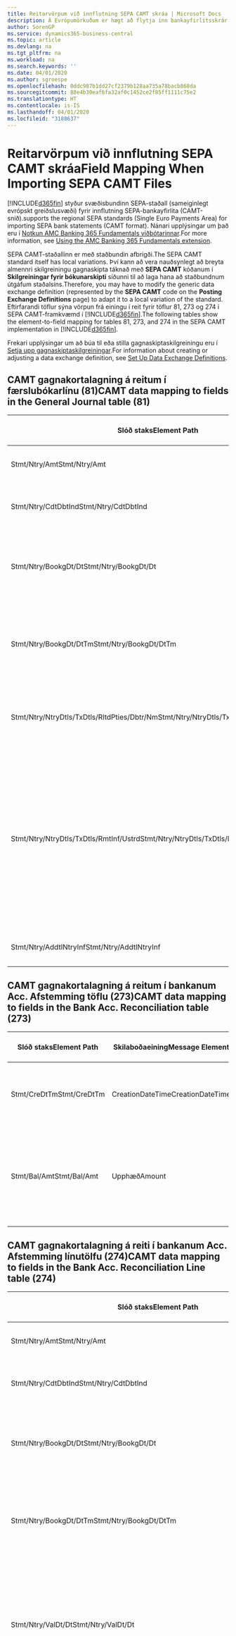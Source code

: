 ```yaml
---
title: Reitarvörpum við innflutning SEPA CAMT skráa | Microsoft Docs
description: Á Evrópumörkuðum er hægt að flytja inn bankayfirlitsskrár með svæðisbundnum SEPA stöðlum (sameiginlegt evrópskt greiðslusvæði).
author: SorenGP
ms.service: dynamics365-business-central
ms.topic: article
ms.devlang: na
ms.tgt_pltfrm: na
ms.workload: na
ms.search.keywords: ''
ms.date: 04/01/2020
ms.author: sgroespe
ms.openlocfilehash: 0ddc987b1dd27cf2379b128aa735a78bacb868da
ms.sourcegitcommit: 88e4b30eaf6fa32af0c1452ce2f85ff1111c75e2
ms.translationtype: HT
ms.contentlocale: is-IS
ms.lasthandoff: 04/01/2020
ms.locfileid: "3188637"
---
```

# <a name="field-mapping-when-importing-sepa-camt-files"></a><span data-ttu-id="a1fc6-103">Reitarvörpum við innflutning SEPA CAMT skráa</span><span class="sxs-lookup"><span data-stu-id="a1fc6-103">Field Mapping When Importing SEPA CAMT Files</span></span>
[!INCLUDE[d365fin](includes/d365fin_md.md)] <span data-ttu-id="a1fc6-104">styður svæðisbundinn SEPA-staðall (sameiginlegt evrópskt greiðslusvæði) fyrir innflutning SEPA-bankayfirlita (CAMT-snið).</span><span class="sxs-lookup"><span data-stu-id="a1fc6-104">supports the regional SEPA standards (Single Euro Payments Area) for importing SEPA bank statements (CAMT format).</span></span> <span data-ttu-id="a1fc6-105">Nánari upplýsingar um það eru í [Notkun AMC Banking 365 Fundamentals viðbótarinnar](ui-extensions-amc-banking.md).</span><span class="sxs-lookup"><span data-stu-id="a1fc6-105">For more information, see [Using the AMC Banking 365 Fundamentals extension](ui-extensions-amc-banking.md).</span></span>  

 <span data-ttu-id="a1fc6-106">SEPA CAMT-staðallinn er með staðbundin afbrigði.</span><span class="sxs-lookup"><span data-stu-id="a1fc6-106">The SEPA CAMT standard itself has local variations.</span></span> <span data-ttu-id="a1fc6-107">Því kann að vera nauðsynlegt að breyta almennri skilgreiningu gagnaskipta táknað með **SEPA CAMT** kóðanum í **Skilgreiningar fyrir bókunarskipti** síðunni til að laga hana að staðbundnum útgáfum staðalsins.</span><span class="sxs-lookup"><span data-stu-id="a1fc6-107">Therefore, you may have to modify the generic data exchange definition (represented by the **SEPA CAMT** code on the **Posting Exchange Definitions** page) to adapt it to a local variation of the standard.</span></span> <span data-ttu-id="a1fc6-108">Eftirfarandi töflur sýna vörpun frá einingu í reit fyrir töflur 81, 273 og 274 í SEPA CAMT-framkvæmd í [!INCLUDE[d365fin](includes/d365fin_md.md)].</span><span class="sxs-lookup"><span data-stu-id="a1fc6-108">The following tables show the element-to-field mapping for tables 81, 273, and 274 in the SEPA CAMT implementation in [!INCLUDE[d365fin](includes/d365fin_md.md)].</span></span>  

 <span data-ttu-id="a1fc6-109">Frekari upplýsingar um að búa til eða stilla gagnaskiptaskilgreiningu eru í [Setja upp gagnaskiptaskilgreiningar](across-how-to-set-up-data-exchange-definitions.md).</span><span class="sxs-lookup"><span data-stu-id="a1fc6-109">For information about creating or adjusting a data exchange definition, see [Set Up Data Exchange Definitions](across-how-to-set-up-data-exchange-definitions.md).</span></span>  

## <a name="camt-data-mapping-to-fields-in-the-general-journal-table-81"></a><span data-ttu-id="a1fc6-110">CAMT gagnakortalagning á reitum í færslubókarlínu (81)</span><span class="sxs-lookup"><span data-stu-id="a1fc6-110">CAMT data mapping to fields in the General Journal table (81)</span></span>  

|<span data-ttu-id="a1fc6-111">Slóð staks</span><span class="sxs-lookup"><span data-stu-id="a1fc6-111">Element Path</span></span>|<span data-ttu-id="a1fc6-112">Skilaboðaeining</span><span class="sxs-lookup"><span data-stu-id="a1fc6-112">Message Element</span></span>|<span data-ttu-id="a1fc6-113">Gagnagerð</span><span class="sxs-lookup"><span data-stu-id="a1fc6-113">Data Type</span></span>|<span data-ttu-id="a1fc6-114">Lýsing</span><span class="sxs-lookup"><span data-stu-id="a1fc6-114">Description</span></span>|<span data-ttu-id="a1fc6-115">Auðkenni neikvæðs formerkis</span><span class="sxs-lookup"><span data-stu-id="a1fc6-115">Negative-Sign Identifier</span></span>|<span data-ttu-id="a1fc6-116">Nr. reits</span><span class="sxs-lookup"><span data-stu-id="a1fc6-116">Field No.</span></span>|<span data-ttu-id="a1fc6-117">Heiti reits</span><span class="sxs-lookup"><span data-stu-id="a1fc6-117">Field Name</span></span>|  
|------------------|---------------------|---------------|-----------------|-------------------------------|---------------|----------------|  
|<span data-ttu-id="a1fc6-118">Stmt/Ntry/Amt</span><span class="sxs-lookup"><span data-stu-id="a1fc6-118">Stmt/Ntry/Amt</span></span>|<span data-ttu-id="a1fc6-119">Upphæð</span><span class="sxs-lookup"><span data-stu-id="a1fc6-119">Amount</span></span>|<span data-ttu-id="a1fc6-120">Tugakerfið</span><span class="sxs-lookup"><span data-stu-id="a1fc6-120">Decimal</span></span>|<span data-ttu-id="a1fc6-121">Peningaupphæð reiðufésfærslunnar.</span><span class="sxs-lookup"><span data-stu-id="a1fc6-121">The amount of money in the cash entry</span></span>||<span data-ttu-id="a1fc6-122">13</span><span class="sxs-lookup"><span data-stu-id="a1fc6-122">13</span></span>|<span data-ttu-id="a1fc6-123">Upphæð</span><span class="sxs-lookup"><span data-stu-id="a1fc6-123">Amount</span></span>|  
|<span data-ttu-id="a1fc6-124">Stmt/Ntry/CdtDbtInd</span><span class="sxs-lookup"><span data-stu-id="a1fc6-124">Stmt/Ntry/CdtDbtInd</span></span>|<span data-ttu-id="a1fc6-125">CreditDebitIndicator</span><span class="sxs-lookup"><span data-stu-id="a1fc6-125">CreditDebitIndicator</span></span>|<span data-ttu-id="a1fc6-126">Texti</span><span class="sxs-lookup"><span data-stu-id="a1fc6-126">Text</span></span>|<span data-ttu-id="a1fc6-127">Sýnir hvort færsla er kredit-eða debet færslu</span><span class="sxs-lookup"><span data-stu-id="a1fc6-127">Indicates whether the entry is a credit or a debit entry</span></span>|<span data-ttu-id="a1fc6-128">DBIT</span><span class="sxs-lookup"><span data-stu-id="a1fc6-128">DBIT</span></span>|<span data-ttu-id="a1fc6-129">13</span><span class="sxs-lookup"><span data-stu-id="a1fc6-129">13</span></span>|<span data-ttu-id="a1fc6-130">Upphæð</span><span class="sxs-lookup"><span data-stu-id="a1fc6-130">Amount</span></span>|  
|<span data-ttu-id="a1fc6-131">Stmt/Ntry/BookgDt/Dt</span><span class="sxs-lookup"><span data-stu-id="a1fc6-131">Stmt/Ntry/BookgDt/Dt</span></span>|<span data-ttu-id="a1fc6-132">Dagsetning</span><span class="sxs-lookup"><span data-stu-id="a1fc6-132">Date</span></span>|<span data-ttu-id="a1fc6-133">Dagsetning</span><span class="sxs-lookup"><span data-stu-id="a1fc6-133">Date</span></span>|<span data-ttu-id="a1fc6-134">Dagsetning þegar færsla er bókuð á reikning á bókum reikningsstofnunar</span><span class="sxs-lookup"><span data-stu-id="a1fc6-134">The date when an entry is posted to an account on the account servicer's books</span></span>||<span data-ttu-id="a1fc6-135">5</span><span class="sxs-lookup"><span data-stu-id="a1fc6-135">5</span></span>|<span data-ttu-id="a1fc6-136">Bókunardags.</span><span class="sxs-lookup"><span data-stu-id="a1fc6-136">Posting Date</span></span>|  
|<span data-ttu-id="a1fc6-137">Stmt/Ntry/BookgDt/DtTm</span><span class="sxs-lookup"><span data-stu-id="a1fc6-137">Stmt/Ntry/BookgDt/DtTm</span></span>|<span data-ttu-id="a1fc6-138">Dagsetning og tími</span><span class="sxs-lookup"><span data-stu-id="a1fc6-138">DateTime</span></span>|<span data-ttu-id="a1fc6-139">Dagsetning og tími</span><span class="sxs-lookup"><span data-stu-id="a1fc6-139">DateTime</span></span>|<span data-ttu-id="a1fc6-140">Dagsetning og tími þegar færsla er bókuð á reikning á bókum reikningsstofnunar</span><span class="sxs-lookup"><span data-stu-id="a1fc6-140">The date and time when an entry is posted to an account on the account servicer's books</span></span>||<span data-ttu-id="a1fc6-141">5</span><span class="sxs-lookup"><span data-stu-id="a1fc6-141">5</span></span>|<span data-ttu-id="a1fc6-142">Bókunardags.</span><span class="sxs-lookup"><span data-stu-id="a1fc6-142">Posting Date</span></span>|  
|<span data-ttu-id="a1fc6-143">Stmt/Ntry/NtryDtls/TxDtls/RltdPties/Dbtr/Nm</span><span class="sxs-lookup"><span data-stu-id="a1fc6-143">Stmt/Ntry/NtryDtls/TxDtls/RltdPties/Dbtr/Nm</span></span>|<span data-ttu-id="a1fc6-144">Heiti</span><span class="sxs-lookup"><span data-stu-id="a1fc6-144">Name</span></span>|<span data-ttu-id="a1fc6-145">Texti</span><span class="sxs-lookup"><span data-stu-id="a1fc6-145">Text</span></span>|<span data-ttu-id="a1fc6-146">Nafn aðilans sem skuldar lánveitanda (til þrautavara) tiltekna fjárhæð.</span><span class="sxs-lookup"><span data-stu-id="a1fc6-146">The name of the party that owes an amount of money to the (ultimate) creditor</span></span>||<span data-ttu-id="a1fc6-147">1221</span><span class="sxs-lookup"><span data-stu-id="a1fc6-147">1221</span></span>|<span data-ttu-id="a1fc6-148">Upplýsingar um greiðanda</span><span class="sxs-lookup"><span data-stu-id="a1fc6-148">Payer Information</span></span>|  
|<span data-ttu-id="a1fc6-149">Stmt/Ntry/NtryDtls/TxDtls/RmtInf/Ustrd</span><span class="sxs-lookup"><span data-stu-id="a1fc6-149">Stmt/Ntry/NtryDtls/TxDtls/RmtInf/Ustrd</span></span>|<span data-ttu-id="a1fc6-150">Óskipulagt</span><span class="sxs-lookup"><span data-stu-id="a1fc6-150">Unstructured</span></span>|<span data-ttu-id="a1fc6-151">Texti</span><span class="sxs-lookup"><span data-stu-id="a1fc6-151">Text</span></span>|<span data-ttu-id="a1fc6-152">Upplýsingarnar til að gera samsvörun / afstemmingu á færslu með þeim vörum sem greiðsla er ætlað að stemma af, svo sem viðskiptareikningar í reikningskröfukerfi í ómótaðan formi</span><span class="sxs-lookup"><span data-stu-id="a1fc6-152">Information supplied to enable the matching/reconciliation of an entry with the items that the payment is intended to settle, such as commercial invoices in an accounts-receivable system, in an unstructured form</span></span>||<span data-ttu-id="a1fc6-153">8</span><span class="sxs-lookup"><span data-stu-id="a1fc6-153">8</span></span>|<span data-ttu-id="a1fc6-154">Lýsing</span><span class="sxs-lookup"><span data-stu-id="a1fc6-154">Description</span></span>|  
|<span data-ttu-id="a1fc6-155">Stmt/Ntry/AddtlNtryInf</span><span class="sxs-lookup"><span data-stu-id="a1fc6-155">Stmt/Ntry/AddtlNtryInf</span></span>|<span data-ttu-id="a1fc6-156">AdditionalEntryInformation</span><span class="sxs-lookup"><span data-stu-id="a1fc6-156">AdditionalEntryInformation</span></span>|<span data-ttu-id="a1fc6-157">Texti</span><span class="sxs-lookup"><span data-stu-id="a1fc6-157">Text</span></span>|<span data-ttu-id="a1fc6-158">Viðbótarupplýsingar um færslu</span><span class="sxs-lookup"><span data-stu-id="a1fc6-158">Additional information about the entry</span></span>||<span data-ttu-id="a1fc6-159">1222</span><span class="sxs-lookup"><span data-stu-id="a1fc6-159">1222</span></span>|<span data-ttu-id="a1fc6-160">Færsluupplýsingar</span><span class="sxs-lookup"><span data-stu-id="a1fc6-160">Transaction Information</span></span>|  

## <a name="camt-data-mapping-to-fields-in-the-bank-acc-reconciliation-table-273"></a><span data-ttu-id="a1fc6-161">CAMT gagnakortalagning á reitum í bankanum Acc. Afstemming töflu (273)</span><span class="sxs-lookup"><span data-stu-id="a1fc6-161">CAMT data mapping to fields in the Bank Acc. Reconciliation table (273)</span></span>  

|<span data-ttu-id="a1fc6-162">Slóð staks</span><span class="sxs-lookup"><span data-stu-id="a1fc6-162">Element Path</span></span>|<span data-ttu-id="a1fc6-163">Skilaboðaeining</span><span class="sxs-lookup"><span data-stu-id="a1fc6-163">Message Element</span></span>|<span data-ttu-id="a1fc6-164">Gagnagerð</span><span class="sxs-lookup"><span data-stu-id="a1fc6-164">Data Type</span></span>|<span data-ttu-id="a1fc6-165">Lýsing</span><span class="sxs-lookup"><span data-stu-id="a1fc6-165">Description</span></span>|<span data-ttu-id="a1fc6-166">Auðkenni neikvæðs formerkis</span><span class="sxs-lookup"><span data-stu-id="a1fc6-166">Negative-Sign Identifier</span></span>|<span data-ttu-id="a1fc6-167">Nr. reits</span><span class="sxs-lookup"><span data-stu-id="a1fc6-167">Field No.</span></span>|<span data-ttu-id="a1fc6-168">Heiti reits</span><span class="sxs-lookup"><span data-stu-id="a1fc6-168">Field Name</span></span>|  
|------------------|---------------------|---------------|-----------------|-------------------------------|---------------|----------------|  
|<span data-ttu-id="a1fc6-169">Stmt/CreDtTm</span><span class="sxs-lookup"><span data-stu-id="a1fc6-169">Stmt/CreDtTm</span></span>|<span data-ttu-id="a1fc6-170">CreationDateTime</span><span class="sxs-lookup"><span data-stu-id="a1fc6-170">CreationDateTime</span></span>|<span data-ttu-id="a1fc6-171">Dagsetning</span><span class="sxs-lookup"><span data-stu-id="a1fc6-171">Date</span></span>|<span data-ttu-id="a1fc6-172">Dagsetning og tími þegar skilaboðin voru búin til</span><span class="sxs-lookup"><span data-stu-id="a1fc6-172">The date and time when the message was created</span></span>||<span data-ttu-id="a1fc6-173">3</span><span class="sxs-lookup"><span data-stu-id="a1fc6-173">3</span></span>|<span data-ttu-id="a1fc6-174">Dags. yfirlits</span><span class="sxs-lookup"><span data-stu-id="a1fc6-174">Statement Date</span></span>|  
|<span data-ttu-id="a1fc6-175">Stmt/Bal/Amt</span><span class="sxs-lookup"><span data-stu-id="a1fc6-175">Stmt/Bal/Amt</span></span>|<span data-ttu-id="a1fc6-176">Upphæð</span><span class="sxs-lookup"><span data-stu-id="a1fc6-176">Amount</span></span>|<span data-ttu-id="a1fc6-177">Tugakerfið</span><span class="sxs-lookup"><span data-stu-id="a1fc6-177">Decimal</span></span>|<span data-ttu-id="a1fc6-178">Upphæð sem skilar nettóupphæðum fyrir allar debet- og kreditfærslur.</span><span class="sxs-lookup"><span data-stu-id="a1fc6-178">The amount resulting from the netted amounts for all debit and credit entries</span></span>||<span data-ttu-id="a1fc6-179">4</span><span class="sxs-lookup"><span data-stu-id="a1fc6-179">4</span></span>|<span data-ttu-id="a1fc6-180">Lokastaða yfirlits</span><span class="sxs-lookup"><span data-stu-id="a1fc6-180">Statement Ending Balance</span></span>|  

## <a name="camt-data-mapping-to-fields-in-the-bank-acc-reconciliation-line-table-274"></a><span data-ttu-id="a1fc6-181">CAMT gagnakortalagning á reiti í bankanum Acc. Afstemming línutölfu (274)</span><span class="sxs-lookup"><span data-stu-id="a1fc6-181">CAMT data mapping to fields in the Bank Acc. Reconciliation Line table (274)</span></span>  

|<span data-ttu-id="a1fc6-182">Slóð staks</span><span class="sxs-lookup"><span data-stu-id="a1fc6-182">Element Path</span></span>|<span data-ttu-id="a1fc6-183">Skilaboðaeining</span><span class="sxs-lookup"><span data-stu-id="a1fc6-183">Message Element</span></span>|<span data-ttu-id="a1fc6-184">Gagnagerð</span><span class="sxs-lookup"><span data-stu-id="a1fc6-184">Data Type</span></span>|<span data-ttu-id="a1fc6-185">Lýsing</span><span class="sxs-lookup"><span data-stu-id="a1fc6-185">Description</span></span>|<span data-ttu-id="a1fc6-186">Auðkenni neikvæðs formerkis</span><span class="sxs-lookup"><span data-stu-id="a1fc6-186">Negative-Sign Identifier</span></span>|<span data-ttu-id="a1fc6-187">Nr. reits</span><span class="sxs-lookup"><span data-stu-id="a1fc6-187">Field No.</span></span>|<span data-ttu-id="a1fc6-188">Heiti reits</span><span class="sxs-lookup"><span data-stu-id="a1fc6-188">Field Name</span></span>|  
|------------------|---------------------|---------------|-----------------|-------------------------------|---------------|----------------|  
|<span data-ttu-id="a1fc6-189">Stmt/Ntry/Amt</span><span class="sxs-lookup"><span data-stu-id="a1fc6-189">Stmt/Ntry/Amt</span></span>|<span data-ttu-id="a1fc6-190">Upphæð</span><span class="sxs-lookup"><span data-stu-id="a1fc6-190">Amount</span></span>|<span data-ttu-id="a1fc6-191">Tugakerfið</span><span class="sxs-lookup"><span data-stu-id="a1fc6-191">Decimal</span></span>|<span data-ttu-id="a1fc6-192">Peningaupphæð reiðufésfærslunnar.</span><span class="sxs-lookup"><span data-stu-id="a1fc6-192">The amount of money in the cash entry</span></span>||<span data-ttu-id="a1fc6-193">7</span><span class="sxs-lookup"><span data-stu-id="a1fc6-193">7</span></span>|<span data-ttu-id="a1fc6-194">Upphæð yfirlits</span><span class="sxs-lookup"><span data-stu-id="a1fc6-194">Statement Amount</span></span>|  
|<span data-ttu-id="a1fc6-195">Stmt/Ntry/CdtDbtInd</span><span class="sxs-lookup"><span data-stu-id="a1fc6-195">Stmt/Ntry/CdtDbtInd</span></span>|<span data-ttu-id="a1fc6-196">CreditDebitIndicator</span><span class="sxs-lookup"><span data-stu-id="a1fc6-196">CreditDebitIndicator</span></span>|<span data-ttu-id="a1fc6-197">Texti</span><span class="sxs-lookup"><span data-stu-id="a1fc6-197">Text</span></span>|<span data-ttu-id="a1fc6-198">Sýnir hvort færsla er kredit-eða debet færslu</span><span class="sxs-lookup"><span data-stu-id="a1fc6-198">Indicates whether the entry is a credit or a debit entry</span></span>|<span data-ttu-id="a1fc6-199">DBIT</span><span class="sxs-lookup"><span data-stu-id="a1fc6-199">DBIT</span></span>|<span data-ttu-id="a1fc6-200">7</span><span class="sxs-lookup"><span data-stu-id="a1fc6-200">7</span></span>|<span data-ttu-id="a1fc6-201">Upphæð yfirlits</span><span class="sxs-lookup"><span data-stu-id="a1fc6-201">Statement Amount</span></span>|  
|<span data-ttu-id="a1fc6-202">Stmt/Ntry/BookgDt/Dt</span><span class="sxs-lookup"><span data-stu-id="a1fc6-202">Stmt/Ntry/BookgDt/Dt</span></span>|<span data-ttu-id="a1fc6-203">Dagsetning</span><span class="sxs-lookup"><span data-stu-id="a1fc6-203">Date</span></span>|<span data-ttu-id="a1fc6-204">Dagsetning</span><span class="sxs-lookup"><span data-stu-id="a1fc6-204">Date</span></span>|<span data-ttu-id="a1fc6-205">Dagsetning þegar færsla er bókuð á reikning á bókum reikningsstofnunar</span><span class="sxs-lookup"><span data-stu-id="a1fc6-205">The date when an entry is posted to an account on the account servicer's books</span></span>||<span data-ttu-id="a1fc6-206">5</span><span class="sxs-lookup"><span data-stu-id="a1fc6-206">5</span></span>|<span data-ttu-id="a1fc6-207">Dags. færslu</span><span class="sxs-lookup"><span data-stu-id="a1fc6-207">Transaction Date</span></span>|  
|<span data-ttu-id="a1fc6-208">Stmt/Ntry/BookgDt/DtTm</span><span class="sxs-lookup"><span data-stu-id="a1fc6-208">Stmt/Ntry/BookgDt/DtTm</span></span>|<span data-ttu-id="a1fc6-209">Dagsetning og tími</span><span class="sxs-lookup"><span data-stu-id="a1fc6-209">DateTime</span></span>|<span data-ttu-id="a1fc6-210">Dagsetning og tími</span><span class="sxs-lookup"><span data-stu-id="a1fc6-210">DateTime</span></span>|<span data-ttu-id="a1fc6-211">Dagsetning og tími þegar færsla er bókuð á reikning á bókum reikningsstofnunar</span><span class="sxs-lookup"><span data-stu-id="a1fc6-211">The date and time when an entry is posted to an account on the account servicer's books</span></span>||<span data-ttu-id="a1fc6-212">5</span><span class="sxs-lookup"><span data-stu-id="a1fc6-212">5</span></span>|<span data-ttu-id="a1fc6-213">Dags. færslu</span><span class="sxs-lookup"><span data-stu-id="a1fc6-213">Transaction Date</span></span>|  
|<span data-ttu-id="a1fc6-214">Stmt/Ntry/ValDt/Dt</span><span class="sxs-lookup"><span data-stu-id="a1fc6-214">Stmt/Ntry/ValDt/Dt</span></span>|<span data-ttu-id="a1fc6-215">Dagsetning</span><span class="sxs-lookup"><span data-stu-id="a1fc6-215">Date</span></span>|<span data-ttu-id="a1fc6-216">Dagsetning</span><span class="sxs-lookup"><span data-stu-id="a1fc6-216">Date</span></span>|<span data-ttu-id="a1fc6-217">Dagsetning þegar eignir verða í boði til reikningseiganda við kreditfærslu, eða hætta að vera til staðar til reikningseiganda við debetfærslu</span><span class="sxs-lookup"><span data-stu-id="a1fc6-217">The date when assets become available to the account owner in case of a credit entry, or cease to be available to the account owner in case of a debit entry</span></span>||<span data-ttu-id="a1fc6-218">12</span><span class="sxs-lookup"><span data-stu-id="a1fc6-218">12</span></span>|<span data-ttu-id="a1fc6-219">Gildisdagur</span><span class="sxs-lookup"><span data-stu-id="a1fc6-219">Value Date</span></span>|  
|<span data-ttu-id="a1fc6-220">Stmt/Ntry/ValDt/DtTm</span><span class="sxs-lookup"><span data-stu-id="a1fc6-220">Stmt/Ntry/ValDt/DtTm</span></span>|<span data-ttu-id="a1fc6-221">Dagsetning og tími</span><span class="sxs-lookup"><span data-stu-id="a1fc6-221">DateTime</span></span>|<span data-ttu-id="a1fc6-222">Dagsetning og tími</span><span class="sxs-lookup"><span data-stu-id="a1fc6-222">DateTime</span></span>|<span data-ttu-id="a1fc6-223">Dagsetning og tími þegar eignir verða í boði til reikningseiganda við kreditfærslu, eða hætta að vera til staðar til reikningseiganda við debetfærslu</span><span class="sxs-lookup"><span data-stu-id="a1fc6-223">The date and time when assets become available to the account owner in case of a credit entry, or cease to be available to the account owner in case of a debit entry</span></span>||<span data-ttu-id="a1fc6-224">12</span><span class="sxs-lookup"><span data-stu-id="a1fc6-224">12</span></span>|<span data-ttu-id="a1fc6-225">Gildisdagur</span><span class="sxs-lookup"><span data-stu-id="a1fc6-225">Value Date</span></span>|  
|<span data-ttu-id="a1fc6-226">Stmt/Ntry/NtryDtls/TxDtls/RltdPties/Dbtr/Nm</span><span class="sxs-lookup"><span data-stu-id="a1fc6-226">Stmt/Ntry/NtryDtls/TxDtls/RltdPties/Dbtr/Nm</span></span>|<span data-ttu-id="a1fc6-227">Heiti</span><span class="sxs-lookup"><span data-stu-id="a1fc6-227">Name</span></span>|<span data-ttu-id="a1fc6-228">Texti</span><span class="sxs-lookup"><span data-stu-id="a1fc6-228">Text</span></span>|<span data-ttu-id="a1fc6-229">Nafn aðilans sem skuldar lánveitanda (til þrautavara) tiltekna fjárhæð.</span><span class="sxs-lookup"><span data-stu-id="a1fc6-229">The name of the party that owes an amount of money to the (ultimate) creditor</span></span>||<span data-ttu-id="a1fc6-230">15</span><span class="sxs-lookup"><span data-stu-id="a1fc6-230">15</span></span>|<span data-ttu-id="a1fc6-231">Upplýsingar um greiðanda</span><span class="sxs-lookup"><span data-stu-id="a1fc6-231">Payer Information</span></span>|  
|<span data-ttu-id="a1fc6-232">Stmt/Ntry/NtryDtls/TxDtls/RmtInf/Ustrd</span><span class="sxs-lookup"><span data-stu-id="a1fc6-232">Stmt/Ntry/NtryDtls/TxDtls/RmtInf/Ustrd</span></span>|<span data-ttu-id="a1fc6-233">Óskipulagt</span><span class="sxs-lookup"><span data-stu-id="a1fc6-233">Unstructured</span></span>|<span data-ttu-id="a1fc6-234">Texti</span><span class="sxs-lookup"><span data-stu-id="a1fc6-234">Text</span></span>|<span data-ttu-id="a1fc6-235">Upplýsingarnar til að gera samsvörun / afstemmingu á færslu með þeim vörum sem greiðsla er ætlað að stemma af, svo sem viðskiptareikningar í reikningskröfukerfi í ómótaðan formi</span><span class="sxs-lookup"><span data-stu-id="a1fc6-235">Information supplied to enable the matching/reconciliation of an entry with the items that the payment is intended to settle, such as commercial invoices in an accounts-receivable system, in an unstructured form</span></span>||<span data-ttu-id="a1fc6-236">6</span><span class="sxs-lookup"><span data-stu-id="a1fc6-236">6</span></span>|<span data-ttu-id="a1fc6-237">Lýsing</span><span class="sxs-lookup"><span data-stu-id="a1fc6-237">Description</span></span>|  
|<span data-ttu-id="a1fc6-238">Stmt/Ntry/AddtlNtryInf</span><span class="sxs-lookup"><span data-stu-id="a1fc6-238">Stmt/Ntry/AddtlNtryInf</span></span>|<span data-ttu-id="a1fc6-239">AdditionalEntryInformation</span><span class="sxs-lookup"><span data-stu-id="a1fc6-239">AdditionalEntryInformation</span></span>|<span data-ttu-id="a1fc6-240">Texti</span><span class="sxs-lookup"><span data-stu-id="a1fc6-240">Text</span></span>|<span data-ttu-id="a1fc6-241">Viðbótarupplýsingar um færslu</span><span class="sxs-lookup"><span data-stu-id="a1fc6-241">Additional information about the entry</span></span>||<span data-ttu-id="a1fc6-242">16</span><span class="sxs-lookup"><span data-stu-id="a1fc6-242">16</span></span>|<span data-ttu-id="a1fc6-243">Færsluupplýsingar</span><span class="sxs-lookup"><span data-stu-id="a1fc6-243">Transaction Information</span></span>|  

 <span data-ttu-id="a1fc6-244">Stök í hnútnum **Færsla** sem eru flutt inn í [!INCLUDE[d365fin](includes/d365fin_md.md)] en ekki tengd við neina reiti eru vistuð í töflunni **Bókunarskipti Dálkur Skilgreining**.</span><span class="sxs-lookup"><span data-stu-id="a1fc6-244">Elements in the **Ntry** node that are imported into [!INCLUDE[d365fin](includes/d365fin_md.md)] but not mapped to any fields are stored in the **Posting Exch. Column Def** table.</span></span> <span data-ttu-id="a1fc6-245">Notendur geta skoðað þessar einingar á síðunum **Greiðsluafstemmingarbók**, **Greiðslujafnanir** og **Afstemming bankareiknings** með því að velja **Upplýsingar um bankayfirlitslínu** aðgerðina.</span><span class="sxs-lookup"><span data-stu-id="a1fc6-245">Users can view these elements from the **Payment Reconciliation Journal**, **Payment Application**, and **Bank Acc. Reconciliation** pages by choosing the **Bank Statement Line Details** action.</span></span> <span data-ttu-id="a1fc6-246">Frekari upplýsingar eru í [Afstemma greiðslur með því að nota sjálfvirk jöfnun](receivables-how-reconcile-payments-auto-application.md).</span><span class="sxs-lookup"><span data-stu-id="a1fc6-246">For more information, see [Reconcile Payments Using Automatic Application](receivables-how-reconcile-payments-auto-application.md).</span></span>  
## <a name="see-also"></a><span data-ttu-id="a1fc6-247">Sjá einnig</span><span class="sxs-lookup"><span data-stu-id="a1fc6-247">See Also</span></span>  
[<span data-ttu-id="a1fc6-248">Setja upp gagnaskipti</span><span class="sxs-lookup"><span data-stu-id="a1fc6-248">Setting Up Data Exchange</span></span>](across-set-up-data-exchange.md)  
[<span data-ttu-id="a1fc6-249">Rafræn gagnaskipti</span><span class="sxs-lookup"><span data-stu-id="a1fc6-249">Exchanging Data Electronically</span></span>](across-data-exchange.md)  
<span data-ttu-id="a1fc6-250">[Notkun AMC Banking 365 Fundamentals viðbótarinnar](ui-extensions-amc-banking.md) </span><span class="sxs-lookup"><span data-stu-id="a1fc6-250">[Using the AMC Banking 365 Fundamentals extension](ui-extensions-amc-banking.md) </span></span>  
[<span data-ttu-id="a1fc6-251">Nota XML-skema til að undirbúa skilgreiningar gagnaskipta</span><span class="sxs-lookup"><span data-stu-id="a1fc6-251">Use XML Schemas to Prepare Data Exchange Definitions</span></span>](across-how-to-use-xml-schemas-to-prepare-data-exchange-definitions.md)  
[<span data-ttu-id="a1fc6-252">Afstemma greiðslur með sjálfvirkri jöfnun</span><span class="sxs-lookup"><span data-stu-id="a1fc6-252">Reconcile Payments Using Automatic Application</span></span>](receivables-how-reconcile-payments-auto-application.md)  
